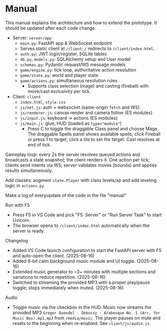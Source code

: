 # Manual

This manual explains the architecture and how to extend the prototype. It should be updated after each code change.

- Server: `server/app`
  - `main.py`: FastAPI app & WebSocket endpoint
  - Serves static client at `/client`; `/` redirects to `/client/index.html`.
  - `auth.py`: JWT login/register, SQLite tables
  - `db.py`, `models.py`: SQLAlchemy setup and User model
  - `schemas.py`: Pydantic request/WS message models
  - `game/engine.py`: tick loop, authoritative action resolution
  - `game/state.py`: world and player state
  - `game/actions.py`: simultaneous resolution rules
    - Supports class selection (mage) and casting (fireball) with move/cast exclusivity per tick.
- Client: `client`
  - `index.html`, `style.css`
  - `js/net.js`: auth + websocket (same-origin `fetch` and WS)
  - `js/renderer.js`: canvas render and camera follow (ES modules)
  - `js/input.js`: keyboard -> actions (ES modules)
  - `js/main.js`: glue, HUD (loaded as `type="module"`)
    - Press C to toggle the draggable Class panel and choose Mage. The draggable Spells panel shows available spells; click Fireball or press 1 to target; click a tile to set the target. Cast resolves at end of tick.

Gameplay loop: every 2s the server resolves queued actions and broadcasts a state snapshot; the client renders it. One action per tick; clients send intents via WS; server validates moves (bounds) and applies results simultaneously.

Add classes: augment `state.Player` with class levels/xp and add leveling logic in `actions.py`.

Make a log of everyupdate of the code in the file "manual"

Run with F5
- Press F5 in VS Code and pick "F5: Server" or "Run Server Task" to start Uvicorn.
- The browser opens to `/client/index.html` automatically when the server is ready.

Changelog
- Added VS Code launch configuration to start the FastAPI server with F5 and auto-open the client. (2025-08-16)
- Added 8-bit calm background music module and UI toggle. (2025-08-16)
- Extended music generator to ~3+ minutes with multiple sections and variations to reduce repetition. (2025-08-16)
- Switched to streaming the provided MP3 with a proper play/pause toggle; stops immediately when muted. (2025-08-16)

Audio
- Toggle music via the checkbox in the HUD. Music now streams the provided MP3 `Gregor Quendel - Debussy - Arabesque No. 1 (Arr. for Music Box).mp3.mp3` from `/media/music`. The player pauses on mute and resets to the beginning when re-enabled. See `client/js/audio.js`.
